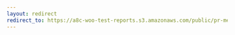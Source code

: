 ```yaml
---
layout: redirect
redirect_to: https://a8c-woo-test-reports.s3.amazonaws.com/public/pr-merge/41052/e2e/index.html
---
```

